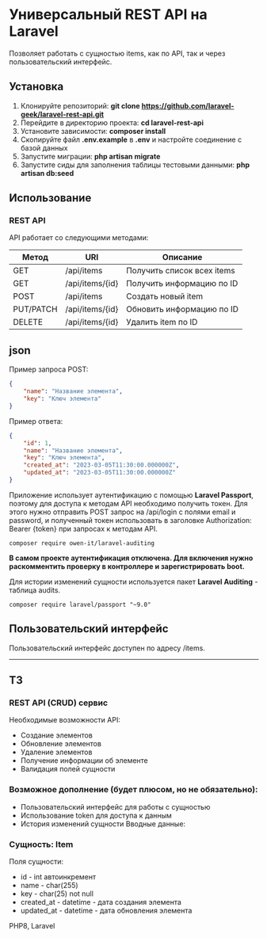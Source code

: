 # Универсальный REST API на Laravel

Позволяет работать с сущностью items, как по API, так и через пользовательский интерфейс. 

## Установка
1. Клонируйте репозиторий: **git clone https://github.com/laravel-geek/laravel-rest-api.git**
2. Перейдите в директорию проекта: **cd laravel-rest-api**
3. Установите зависимости: **composer install**
4. Скопируйте файл **.env.example** в **.env** и настройте соединение с базой данных
5. Запустите миграции: **php artisan migrate**
6. Запустите сиды для заполнения таблицы тестовыми данными: **php artisan db:seed**


## Использование
### REST API

API работает со следующими методами:

| Метод     | URI             | Описание                   |
|-----------|-----------------|----------------------------|
| GET       | /api/items      | Получить список всех items |
| GET       | /api/items/{id} | Получить информацию по ID  |
| POST      | /api/items      | Создать новый item         |
| PUT/PATCH | /api/items/{id} | Обновить информацию по ID  |
| DELETE    | /api/items/{id} | Удалить item по ID         |


## json

Пример запроса POST:
```json
{
    "name": "Название элемента",
    "key": "Ключ элемента"
}
```
Пример ответа:
```json
{
    "id": 1,
    "name": "Название элемента",
    "key": "Ключ элемента",
    "created_at": "2023-03-05T11:30:00.000000Z",
    "updated_at": "2023-03-05T11:30:00.000000Z"
}
```

Приложение использует аутентификацию с помощью **Laravel Passport**, поэтому для доступа к методам API необходимо получить токен. Для этого нужно отправить POST запрос на /api/login с полями email и password, и полученный токен использовать в заголовке Authorization: Bearer {token} при запросах к методам API.
```
composer require owen-it/laravel-auditing
```
**В самом проекте аутентификация отключена. Для включения нужно раскомментить проверку в контроллере и зарегистрировать boot.**


Для истории изменений сущности используется пакет  **Laravel Auditing** - таблица audits.
```
composer require laravel/passport "~9.0"
```

## Пользовательский интерфейс
Пользовательский интерфейс доступен по адресу /items.

--------------------
## ТЗ


### REST API (CRUD) сервис

Необходимые возможности API:
- Создание элементов
- Обновление элементов
- Удаление элементов
- Получение информации об элементе
- Валидация полей сущности

### Возможное дополнение (будет плюсом, но не обязательно):
- Пользовательский интерфейс для работы с сущностью
- Использование token для доступа к данным
- История изменений сущности
  Вводные данные:

### Сущность: Item
Поля сущности:

- id - int автоинкремент
- name - char(255)
- key - char(25) not null
- created_at - datetime - дата создания элемента
- updated_at - datetime - дата обновления элемента

PHP8, Laravel
